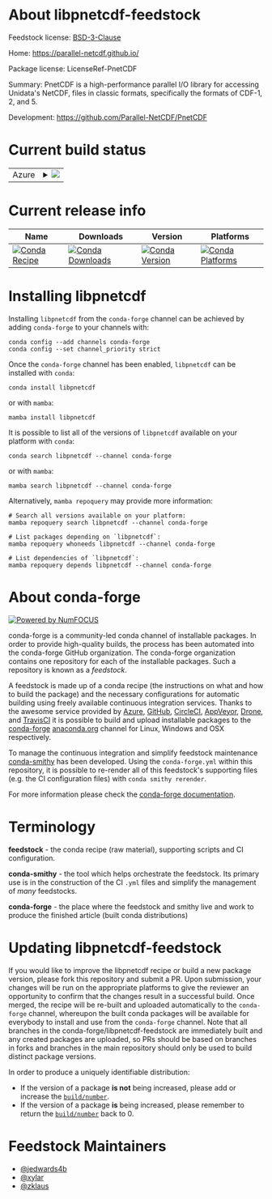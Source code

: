 About libpnetcdf-feedstock
==========================

Feedstock license: [BSD-3-Clause](https://github.com/conda-forge/libpnetcdf-feedstock/blob/main/LICENSE.txt)

Home: https://parallel-netcdf.github.io/

Package license: LicenseRef-PnetCDF

Summary: PnetCDF is a high-performance parallel I/O library for accessing Unidata's
NetCDF, files in classic formats, specifically the formats of CDF-1, 2, and
5.


Development: https://github.com/Parallel-NetCDF/PnetCDF

Current build status
====================


<table>
    
  <tr>
    <td>Azure</td>
    <td>
      <details>
        <summary>
          <a href="https://dev.azure.com/conda-forge/feedstock-builds/_build/latest?definitionId=19715&branchName=main">
            <img src="https://dev.azure.com/conda-forge/feedstock-builds/_apis/build/status/libpnetcdf-feedstock?branchName=main">
          </a>
        </summary>
        <table>
          <thead><tr><th>Variant</th><th>Status</th></tr></thead>
          <tbody><tr>
              <td>linux_64_mpimvapichnetmodofi</td>
              <td>
                <a href="https://dev.azure.com/conda-forge/feedstock-builds/_build/latest?definitionId=19715&branchName=main">
                  <img src="https://dev.azure.com/conda-forge/feedstock-builds/_apis/build/status/libpnetcdf-feedstock?branchName=main&jobName=linux&configuration=linux%20linux_64_mpimvapichnetmodofi" alt="variant">
                </a>
              </td>
            </tr><tr>
              <td>linux_64_mpimvapichnetmoducx</td>
              <td>
                <a href="https://dev.azure.com/conda-forge/feedstock-builds/_build/latest?definitionId=19715&branchName=main">
                  <img src="https://dev.azure.com/conda-forge/feedstock-builds/_apis/build/status/libpnetcdf-feedstock?branchName=main&jobName=linux&configuration=linux%20linux_64_mpimvapichnetmoducx" alt="variant">
                </a>
              </td>
            </tr><tr>
              <td>linux_aarch64_mpimvapichnetmodofi</td>
              <td>
                <a href="https://dev.azure.com/conda-forge/feedstock-builds/_build/latest?definitionId=19715&branchName=main">
                  <img src="https://dev.azure.com/conda-forge/feedstock-builds/_apis/build/status/libpnetcdf-feedstock?branchName=main&jobName=linux&configuration=linux%20linux_aarch64_mpimvapichnetmodofi" alt="variant">
                </a>
              </td>
            </tr><tr>
              <td>linux_aarch64_mpimvapichnetmoducx</td>
              <td>
                <a href="https://dev.azure.com/conda-forge/feedstock-builds/_build/latest?definitionId=19715&branchName=main">
                  <img src="https://dev.azure.com/conda-forge/feedstock-builds/_apis/build/status/libpnetcdf-feedstock?branchName=main&jobName=linux&configuration=linux%20linux_aarch64_mpimvapichnetmoducx" alt="variant">
                </a>
              </td>
            </tr><tr>
              <td>linux_ppc64le_mpimvapichnetmodofi</td>
              <td>
                <a href="https://dev.azure.com/conda-forge/feedstock-builds/_build/latest?definitionId=19715&branchName=main">
                  <img src="https://dev.azure.com/conda-forge/feedstock-builds/_apis/build/status/libpnetcdf-feedstock?branchName=main&jobName=linux&configuration=linux%20linux_ppc64le_mpimvapichnetmodofi" alt="variant">
                </a>
              </td>
            </tr><tr>
              <td>linux_ppc64le_mpimvapichnetmoducx</td>
              <td>
                <a href="https://dev.azure.com/conda-forge/feedstock-builds/_build/latest?definitionId=19715&branchName=main">
                  <img src="https://dev.azure.com/conda-forge/feedstock-builds/_apis/build/status/libpnetcdf-feedstock?branchName=main&jobName=linux&configuration=linux%20linux_ppc64le_mpimvapichnetmoducx" alt="variant">
                </a>
              </td>
            </tr>
          </tbody>
        </table>
      </details>
    </td>
  </tr>
</table>

Current release info
====================

| Name | Downloads | Version | Platforms |
| --- | --- | --- | --- |
| [![Conda Recipe](https://img.shields.io/badge/recipe-libpnetcdf-green.svg)](https://anaconda.org/conda-forge/libpnetcdf) | [![Conda Downloads](https://img.shields.io/conda/dn/conda-forge/libpnetcdf.svg)](https://anaconda.org/conda-forge/libpnetcdf) | [![Conda Version](https://img.shields.io/conda/vn/conda-forge/libpnetcdf.svg)](https://anaconda.org/conda-forge/libpnetcdf) | [![Conda Platforms](https://img.shields.io/conda/pn/conda-forge/libpnetcdf.svg)](https://anaconda.org/conda-forge/libpnetcdf) |

Installing libpnetcdf
=====================

Installing `libpnetcdf` from the `conda-forge` channel can be achieved by adding `conda-forge` to your channels with:

```
conda config --add channels conda-forge
conda config --set channel_priority strict
```

Once the `conda-forge` channel has been enabled, `libpnetcdf` can be installed with `conda`:

```
conda install libpnetcdf
```

or with `mamba`:

```
mamba install libpnetcdf
```

It is possible to list all of the versions of `libpnetcdf` available on your platform with `conda`:

```
conda search libpnetcdf --channel conda-forge
```

or with `mamba`:

```
mamba search libpnetcdf --channel conda-forge
```

Alternatively, `mamba repoquery` may provide more information:

```
# Search all versions available on your platform:
mamba repoquery search libpnetcdf --channel conda-forge

# List packages depending on `libpnetcdf`:
mamba repoquery whoneeds libpnetcdf --channel conda-forge

# List dependencies of `libpnetcdf`:
mamba repoquery depends libpnetcdf --channel conda-forge
```


About conda-forge
=================

[![Powered by
NumFOCUS](https://img.shields.io/badge/powered%20by-NumFOCUS-orange.svg?style=flat&colorA=E1523D&colorB=007D8A)](https://numfocus.org)

conda-forge is a community-led conda channel of installable packages.
In order to provide high-quality builds, the process has been automated into the
conda-forge GitHub organization. The conda-forge organization contains one repository
for each of the installable packages. Such a repository is known as a *feedstock*.

A feedstock is made up of a conda recipe (the instructions on what and how to build
the package) and the necessary configurations for automatic building using freely
available continuous integration services. Thanks to the awesome service provided by
[Azure](https://azure.microsoft.com/en-us/services/devops/), [GitHub](https://github.com/),
[CircleCI](https://circleci.com/), [AppVeyor](https://www.appveyor.com/),
[Drone](https://cloud.drone.io/welcome), and [TravisCI](https://travis-ci.com/)
it is possible to build and upload installable packages to the
[conda-forge](https://anaconda.org/conda-forge) [anaconda.org](https://anaconda.org/)
channel for Linux, Windows and OSX respectively.

To manage the continuous integration and simplify feedstock maintenance
[conda-smithy](https://github.com/conda-forge/conda-smithy) has been developed.
Using the ``conda-forge.yml`` within this repository, it is possible to re-render all of
this feedstock's supporting files (e.g. the CI configuration files) with ``conda smithy rerender``.

For more information please check the [conda-forge documentation](https://conda-forge.org/docs/).

Terminology
===========

**feedstock** - the conda recipe (raw material), supporting scripts and CI configuration.

**conda-smithy** - the tool which helps orchestrate the feedstock.
                   Its primary use is in the construction of the CI ``.yml`` files
                   and simplify the management of *many* feedstocks.

**conda-forge** - the place where the feedstock and smithy live and work to
                  produce the finished article (built conda distributions)


Updating libpnetcdf-feedstock
=============================

If you would like to improve the libpnetcdf recipe or build a new
package version, please fork this repository and submit a PR. Upon submission,
your changes will be run on the appropriate platforms to give the reviewer an
opportunity to confirm that the changes result in a successful build. Once
merged, the recipe will be re-built and uploaded automatically to the
`conda-forge` channel, whereupon the built conda packages will be available for
everybody to install and use from the `conda-forge` channel.
Note that all branches in the conda-forge/libpnetcdf-feedstock are
immediately built and any created packages are uploaded, so PRs should be based
on branches in forks and branches in the main repository should only be used to
build distinct package versions.

In order to produce a uniquely identifiable distribution:
 * If the version of a package **is not** being increased, please add or increase
   the [``build/number``](https://docs.conda.io/projects/conda-build/en/latest/resources/define-metadata.html#build-number-and-string).
 * If the version of a package **is** being increased, please remember to return
   the [``build/number``](https://docs.conda.io/projects/conda-build/en/latest/resources/define-metadata.html#build-number-and-string)
   back to 0.

Feedstock Maintainers
=====================

* [@jedwards4b](https://github.com/jedwards4b/)
* [@xylar](https://github.com/xylar/)
* [@zklaus](https://github.com/zklaus/)

